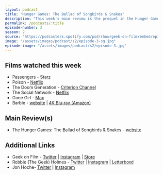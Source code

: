 ```yaml
---
layout: podcast
title: "Hunger Games: The Ballad of Songbirds & Snakes"
description: "This week's main review is the prequel in the Hunger Games franchise and Robbie watched and rewatched a few films."
permalink: /podcasts/:title
episode-number: 3
season: 2
source: "https://podcasters.spotify.com/pod/show/geek-on-film/embed/episodes/S2--E03---Hunger-Games-The-Ballad-of-Songbirds--Snakes-e2c980c"
image: "/assets/images/podcast/s2/episode-3-og.jpg"
episode-image: "/assets/images/podcast/s2/episode-3.jpg"
---
```

<h2>Films watched this week</h2>
<ul>
 <li>Passengers - <a href="https://www.starz.com/us/en/movies/passengers-29368">Starz</a></li>
 <li>Poison - <a href="https://www.netflix.com/title/81711973">Netflix</a>
</li>
 <li>The Doom Generation - <a href="https://www.criterionchannel.com/the-doom-generation">Criterion Channel</a></li>
 <li>The Social Network - <a href="https://www.netflix.com/title/70132721">Netflix</a>
</li>
 <li>Gone Girl - <a href="https://www.max.com/movies/gone-girl/b4f32462-d856-4931-8248-4f389329c258">Max</a>
</li>
 <li>Barbie - <a href="https://www.barbie-themovie.com/">website</a> | <a href="https://a.co/d/hpKkBgJ">4K Blu-ray (Amazon)</a>
</li>
</ul>
<h2>Main Review(s)</h2>
<ul>
  <li>The Hunger Games: The Ballad of Songbirds &amp; Snakes - <a href="https://hungergames.movie/">website</a>
</li>
</ul>
<h2>Additional Links</h2>
<ul>
  <li>Geek on Film - <a href="https://twitter.com/geekonfilmcom">Twitter</a> | <a href="https://www.instagram.com/geekonfilmcom/">Instagram</a> | <a href="https://www.geekonfilm.shop/">Store</a> </li>
  <li>Robbie (The Geek) Holmes - <a href="https://twitter.com/robbiethegeek">Twitter</a> | <a href="https://www.instagram.com/robbiethegeek/">Instagram</a> | <a href="https://letterboxd.com/robbiethegeek/">Letterboxd</a>
</li>
<li>Jon Hoche- <a href="https://twitter.com/JonHoche">Twitter</a> | <a href="https://www.instagram.com/jonhoche/">Instagram</a></li></ul>